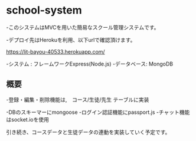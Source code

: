 # school-system

-このシステムはMVCを用いた簡易なスクール管理システムです。

-デプロイ先はHerokuを利用、以下urlで確認頂けます。

https://lit-bayou-40533.herokuapp.com/


-システム :  フレームワークExpress(Node.js) 
-データベース: MongoDB

## 概要

-登録・編集・削除機能は,　コース/生徒/先生 テーブルに実装

-DBのスキーマーにmongoose
-ログイン認証機能にpassport.js
-チャット機能はsocket.ioを使用

引き続き、コースデータと生徒データの連動を実装していく予定です。

